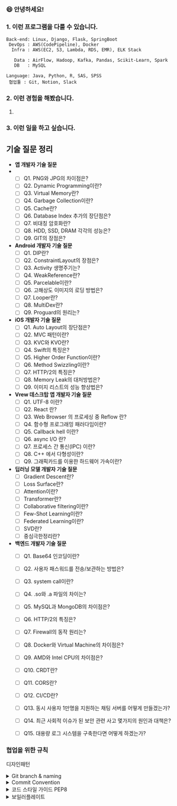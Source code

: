 ### 😄 안녕하세요!

### 1. 이런 프로그램을 다룰 수 있습니다.

```
Back-end: Linux, Django, Flask, SpringBoot
 DevOps : AWS(CodePipeline), Docker
  Infra : AWS(EC2, S3, Lambda, RDS, EMR), ELK Stack

   Data : AirFlow, Hadoop, Kafka, Pandas, Scikit-Learn, Spark
   DB   : MySQL

Language: Java, Python, R, SAS, SPSS
 협업툴 : Git, Notion, Slack
```

### 2. 이런 경험을 해봤습니다.
1. 

### 3. 이런 일을 하고 싶습니다.

###




## 기술 질문 정리


- **앱 개발자 기술 질문**
- 
    - [ ]  Q1. PNG와 JPG의 차이점은?
    - [ ]  Q2. Dynamic Programming이란?
    - [ ]  Q3. Virtual Memory란?
    - [ ]  Q4. Garbage Collection이란?
    - [ ]  Q5. Cache란?
    - [ ]  Q6. Database Index 추가의 장단점은?
    - [ ]  Q7. 비대칭 암호화란?
    - [ ]  Q8. HDD, SSD, DRAM 각각의 성능은?
    - [ ]  Q9. GIT의 장점은?
- **Android 개발자 기술 질문**
    - [ ]  Q1. DIP란?
    - [ ]  Q2. ConstraintLayout의 장점은?
    - [ ]  Q3. Activity 생명주기는?
    - [ ]  Q4. WeakReference란?
    - [ ]  Q5. Parcelable이란?
    - [ ]  Q6. 고해상도 이미지의 로딩 방법은?
    - [ ]  Q7. Looper란?
    - [ ]  Q8. MultiDex란?
    - [ ]  Q9. Proguard의 원리는?
- **iOS 개발자 기술 질문**
    - [ ]  Q1. Auto Layout의 장단점은?
    - [ ]  Q2. MVC 패턴이란?
    - [ ]  Q3. KVC와 KVO란?
    - [ ]  Q4. Swift의 특징은?
    - [ ]  Q5. Higher Order Function이란?
    - [ ]  Q6. Method Swizzling이란?
    - [ ]  Q7. HTTP/2의 특징은?
    - [ ]  Q8. Memory Leak의 대처방법은?
    - [ ]  Q9. 이미지 리스트의 성능 향상법은?
- **Vrew 데스크탑 앱 개발자 기술 질문**
    - [ ]  Q1. UTF-8 이란?
    - [ ]  Q2. React 란?
    - [ ]  Q3. Web Browser 의 프로세싱 중 Reflow 란?
    - [ ]  Q4. 함수형 프로그래밍 패러다임이란?
    - [ ]  Q5. Callback hell 이란?
    - [ ]  Q6. async I/O 란?
    - [ ]  Q7. 프로세스 간 통신(IPC) 이란?
    - [ ]  Q8. C++ 에서 다형성이란?
    - [ ]  Q9. 그래픽카드를 이용한 하드웨어 가속이란?
- **딥러닝 모델 개발자 기술 질문**
    - [ ]  Gradient Descent란?
    - [ ]  Loss Surface란?
    - [ ]  Attention이란?
    - [ ]  Transformer란?
    - [ ]  Collaborative filtering이란?
    - [ ]  Few-Shot Learning이란?
    - [ ]  Federated Learning이란?
    - [ ]  SVD란?
    - [ ]  중심극한정리란?
- **백엔드 개발자 기술 질문**
    - [ ]  Q1. Base64 인코딩이란?
    - [ ]  Q2. 사용자 패스워드를 전송/보관하는 방법은?
    - [ ]  Q3. system call이란?
    - [ ]  Q4. .so와 .a 파일의 차이는?
    - [ ]  Q5. MySQL과 MongoDB의 차이점은?
    - [ ]  Q6. HTTP/2의 특징은?
    - [ ]  Q7. Firewall의 동작 원리는?
    - [ ]  Q8. Docker와 Virtual Machine의 차이점은?
    - [ ]  Q9. AMD와 Intel CPU의 차이점은?
    - [ ]  Q10. CRDT란?
    - [ ]  Q11. CORS란?
    - [ ]  Q12. CI/CD란?
    - [ ]  Q13. 동시 사용자 1만명을 지원하는 채팅 서버를 어떻게 만들겠는가?
    - [ ]  Q14. 최근 사회적 이슈가 된 보안 관련 사고 몇가지의 원인과 대책은?
    - [ ]  Q15. 대용량 로그 시스템을 구축한다면 어떻게 하겠는가?
 

    
### 협업을 위한 규칙

디자인패턴

<details><summary>
Git branch & naming
</summary>

Git 브랜치 전략: 브랜치 생성에 규칙을 만들어 협업을 유연하게 하는 방법

### 브랜치의 종류
Main branch
  - `master`: 제품으로 출시될 수 있는 브랜치
  - `develop`: 다음 출시 버전을 개발하는 브랜치

Supporting branches
  - `feature`: 기능을 개발하는 브랜치
  - `release`: 이번 출시 버전을 준비하는 브랜치
  - `hotfix`: 출시 버전에서 발생한 버그를 수정하는 브랜치

### 브랜치 네이밍 규칙
1. `master`와 `develop` 브랜치는 이름 그대로 사용 (일반적)
2. `feature`는 어떤 이름도 가능 (feature/기능요약 추천)  
   ex) feature/login, feature/{issue-number}-{feature-name}
3. `release`는 release-... 형식 추천 ex) release-1.7
4. `hotfix`는 hotfix-... 형식 추천 ex) hotfix-1.4.1
</details>

<details><summary>
Commit Convention
</summary>

정해진 규칙에 따라 커밋 메시지를 기재함으로써  
프로젝트를 효율적이고 안정적으로 관리할 수 있음

### 커밋 메시지 구조
```
type: subject

body

footer
```
type: 변경 사항의 유형
 - `feat`: 새로운 기능 추가
 - `fix`: 버그 수정
 - `docs`: 문서 수정
 - `style`: 스타일 수정
 - `refactor`: 코드 리팩토링
 - `test`: 테스트 코드 수정
 - `chore`: 기타 작업

subject: 변경 작업의 제목이나 간단한 요약
- 50자 이내로 간결하게
- 영문인 경우 대문자 시작 및 동사원형
- 마침표 및 특수기호 생략

body: 작업 내용이 복잡하거나 상세한 내용을 남겨야 하는 경우 작성
- 여러 줄로 작성 가능하며, 한 줄당 72자 이내
- 최대한 상세히 작성
- 어떻게(How) 보다 무엇(What)을 또는 왜(Why) 변경했는지 설명

footer: 코드 작업과 관련된 이슈 번호 또는 참조 링크 등 추가
- `유형: #이슈 번호(작업 번호)` 형식으로 작성
- `Fixes`: 이슈 수정 중
- `Resolves`: 이슈를 해결 했을 때
- `Ref`: 참고할 이슈가 있을 때
- `Related to`: 해당 커밋에 관련된 이슈 번호
- ex) `Fixes: #45 Related to: #34, #23`

### 커밋 메시지 자동화 툴: [Commitlint](https://commitlint.js.org/#/), [Husky](https://typicode.github.io/husky/#/)
</details>

<details><summary>
코드 스타일 가이드 PEP8
</summary>

[PEP8 전체 가이드](https://peps.python.org/pep-0008/)

- 파이썬 코드를 어떻게 구상할 지 알려주는 스타일 가이드
- 원활한 협업을 위해선 공통된 스타일 공유가 필요하다.
- 일관성 있는 스타일은 가독성과 유지 보수성을 높일 수 있다.
</details>

<details><summary>
보일러플레이트
 </summary>

보일러플레이트 코드: 최소한의 변경으로 여러 곳에서 재사용되는 코드
- 변경의 횟수를 최소화하고 반복적인 일을 줄여 개발 소요 시간을 줄일 수 있다.
</details>






